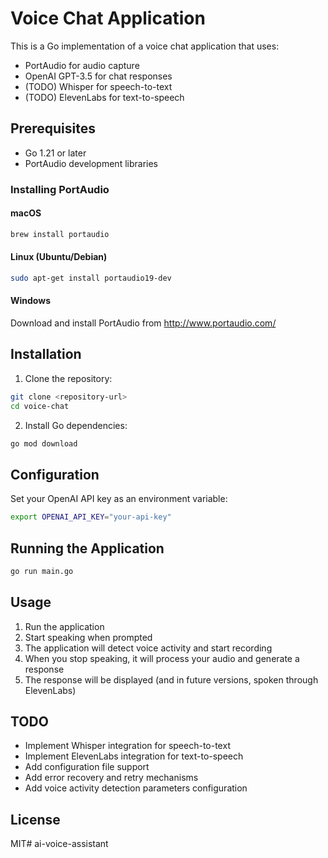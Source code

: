 # Voice Chat Application

This is a Go implementation of a voice chat application that uses:
- PortAudio for audio capture
- OpenAI GPT-3.5 for chat responses
- (TODO) Whisper for speech-to-text
- (TODO) ElevenLabs for text-to-speech

## Prerequisites

- Go 1.21 or later
- PortAudio development libraries

### Installing PortAudio

#### macOS
```bash
brew install portaudio
```

#### Linux (Ubuntu/Debian)
```bash
sudo apt-get install portaudio19-dev
```

#### Windows
Download and install PortAudio from http://www.portaudio.com/

## Installation

1. Clone the repository:
```bash
git clone <repository-url>
cd voice-chat
```

2. Install Go dependencies:
```bash
go mod download
```

## Configuration

Set your OpenAI API key as an environment variable:
```bash
export OPENAI_API_KEY="your-api-key"
```

## Running the Application

```bash
go run main.go
```

## Usage

1. Run the application
2. Start speaking when prompted
3. The application will detect voice activity and start recording
4. When you stop speaking, it will process your audio and generate a response
5. The response will be displayed (and in future versions, spoken through ElevenLabs)

## TODO

- Implement Whisper integration for speech-to-text
- Implement ElevenLabs integration for text-to-speech
- Add configuration file support
- Add error recovery and retry mechanisms
- Add voice activity detection parameters configuration

## License

MIT# ai-voice-assistant
